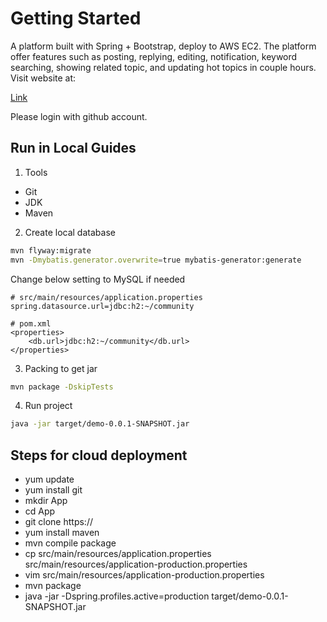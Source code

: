# Getting Started
A platform built with Spring + Bootstrap, deploy to AWS EC2. The platform offer features such as posting, replying, editing, notification, keyword searching, showing related topic, and updating hot topics in couple hours. Visit website at:

[Link](http://54.209.126.162)

Please login with github account.


## Run in Local Guides
1. Tools
- Git
- JDK
- Maven
2. Create local database
```bash
mvn flyway:migrate
mvn -Dmybatis.generator.overwrite=true mybatis-generator:generate
```
Change below setting to MySQL if needed
```
# src/main/resources/application.properties 
spring.datasource.url=jdbc:h2:~/community
```
```
# pom.xml
<properties>
    <db.url>jdbc:h2:~/community</db.url>
</properties>
```
3. Packing to get jar
```sh
mvn package -DskipTests
```
4. Run project
```sh
java -jar target/demo-0.0.1-SNAPSHOT.jar
```

## Steps for cloud deployment
- yum update
- yum install git
- mkdir App
- cd App
- git clone https://
- yum install maven
- mvn compile package
- cp src/main/resources/application.properties src/main/resources/application-production.properties
- vim src/main/resources/application-production.properties
- mvn package
- java -jar -Dspring.profiles.active=production target/demo-0.0.1-SNAPSHOT.jar
